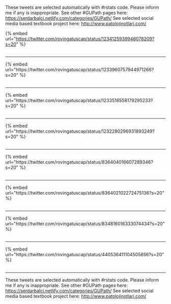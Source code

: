 

These tweets are selected automatically with #rstats code. Please inform me if any is inappropriate.
See other #GUPath pages here: https://serdarbalci.netlify.com/categories/GUPath/ 
See selected social media based textbook project here: http://www.patolojinotlari.com/

{% embed url="https://twitter.com/rovingatuscap/status/1234125939946078209?s=20" %}<br>
<br>
<hr>
{% embed url="https://twitter.com/rovingatuscap/status/1233960757944971266?s=20" %}<br>
<br>
<hr>
{% embed url="https://twitter.com/rovingatuscap/status/1233516558179295233?s=20" %}<br>
<br>
<hr>
{% embed url="https://twitter.com/rovingatuscap/status/1232280296931893249?s=20" %}<br>
<br>
<hr>
{% embed url="https://twitter.com/rovingatuscap/status/836404016607289346?s=20" %}<br>
<br>
<hr>
{% embed url="https://twitter.com/rovingatuscap/status/836402102272475136?s=20" %}<br>
<br>
<hr>
{% embed url="https://twitter.com/rovingatuscap/status/834816016333074434?s=20" %}<br>
<br>
<hr>
{% embed url="https://twitter.com/rovingatuscap/status/440536411104505856?s=20" %}<br>
<br>
<hr>


These tweets are selected automatically with #rstats code. Please inform me if any is inappropriate.
See other #GUPath pages here: https://serdarbalci.netlify.com/categories/GUPath/ 
See selected social media based textbook project here: http://www.patolojinotlari.com/
